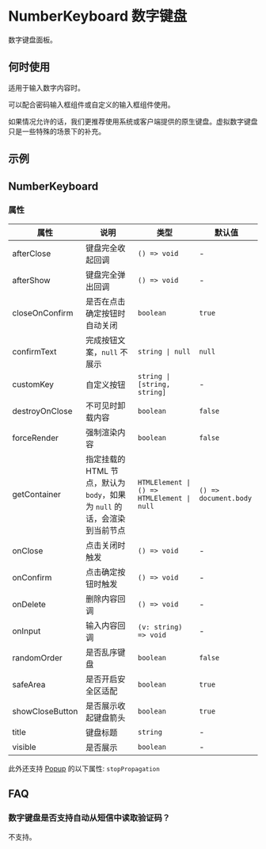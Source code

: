 # NumberKeyboard 数字键盘 <Experimental></Experimental>

数字键盘面板。

## 何时使用

适用于输入数字内容时。

可以配合密码输入框组件或自定义的输入框组件使用。

如果情况允许的话，我们更推荐使用系统或客户端提供的原生键盘。虚拟数字键盘只是一些特殊的场景下的补充。

## 示例

<code src="./demos/demo1.tsx"></code>

<code src="./demos/demo2.tsx"></code>

## NumberKeyboard

### 属性

| 属性 | 说明 | 类型 | 默认值 |
| --- | --- | --- | --- |
| afterClose | 键盘完全收起回调 | `() => void` | - |
| afterShow | 键盘完全弹出回调 | `() => void` | - |
| closeOnConfirm | 是否在点击确定按钮时自动关闭 | `boolean` | `true` |
| confirmText | 完成按钮文案，`null` 不展示 | `string \| null` | `null` |
| customKey | 自定义按钮 | `string \| [string, string]` | - |
| destroyOnClose | 不可见时卸载内容 | `boolean` | `false` |
| forceRender | 强制渲染内容 | `boolean` | `false` |
| getContainer | 指定挂载的 HTML 节点，默认为 `body`，如果为 `null` 的话，会渲染到当前节点 | `HTMLElement \| () => HTMLElement \| null` | `() => document.body` |
| onClose | 点击关闭时触发 | `() => void` | - |
| onConfirm | 点击确定按钮时触发 | `() => void` | - |
| onDelete | 删除内容回调 | `() => void` | - |
| onInput | 输入内容回调 | `(v: string) => void` | - |
| randomOrder | 是否乱序键盘 | `boolean` | `false` |
| safeArea | 是否开启安全区适配 | `boolean` | `true` |
| showCloseButton | 是否展示收起键盘箭头 | `boolean` | `true` |
| title | 键盘标题 | `string` | - |
| visible | 是否展示 | `boolean` | - |

此外还支持 [Popup](/zh/components/popup) 的以下属性: `stopPropagation`

## FAQ

### 数字键盘是否支持自动从短信中读取验证码？

不支持。
